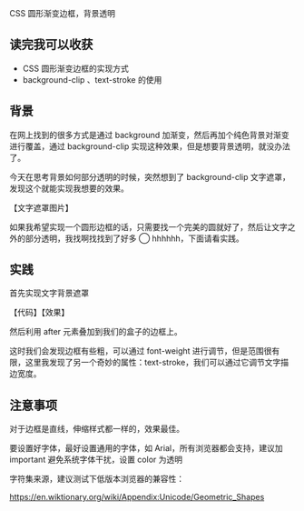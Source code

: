 CSS 圆形渐变边框，背景透明

## 读完我可以收获

- CSS 圆形渐变边框的实现方式
- background-clip 、text-stroke 的使用

## 背景

在网上找到的很多方式是通过 background 加渐变，然后再加个纯色背景对渐变进行覆盖，通过 background-clip 实现这种效果，但是想要背景透明，就没办法了。

今天在思考背景如何部分透明的时候，突然想到了 background-clip 文字遮罩，发现这个就能实现我想要的效果。

【文字遮罩图片】

如果我希望实现一个圆形边框的话，只需要找一个完美的圆就好了，然后让文字之外的部分透明，我找啊找找到了好多 ◯ hhhhhh，下面请看实践。

## 实践

首先实现文字背景遮罩

【代码】【效果】

然后利用 after 元素叠加到我们的盒子的边框上。

这时我们会发现边框有些粗，可以通过 font-weight 进行调节，但是范围很有限，这里我发现了另一个奇妙的属性：text-stroke，我们可以通过它调节文字描边宽度。



## 注意事项

对于边框是直线，伸缩样式都一样的，效果最佳。

要设置好字体，最好设置通用的字体，如 Arial，所有浏览器都会支持，建议加 important 避免系统字体干扰，设置 color 为透明

字符集来源，建议测试下低版本浏览器的兼容性：

https://en.wiktionary.org/wiki/Appendix:Unicode/Geometric_Shapes

